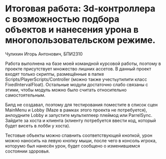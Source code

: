 # Итоговая работа: 3d-контроллера с возможностью подбора объектов и нанесения урона в многопользовательском режиме.
Чулихин Игорь Антонович, БПИ2310

Работа выполнена на базе моей командной курсовой работы, поэтому в проекте присутствует множество лишних ассетов.
В данный проект входят только скрипты, размещённые в папке Scripts/PlayerScripts/Controller (можно также учестьутилити класс FixedIntervalFloat). Остальные модули достаточно слабо связаны с этими, чтобы модуль можно было считать относительно самостоятельным.

Билд не создавал, поэтому для тестирования поместите в список сцен MainMenu и Lobby (Maze в рамках этого проекта не потребуется), анлоудните Lobby и запустите мультилпеер плеймод или ParrelSync. Зайдите за хоста и клиента (клиенту потребуется ввести код, который будет висеть в лобби у хоста).

Тестовые объекты можно спавнить соответствующей кнопкой, урон можно наносить на левую кнопку мыши, после чего в консоль игрока, которумо был нанесён урон, будет сообщено о изменившемся состоянии здоровья.
